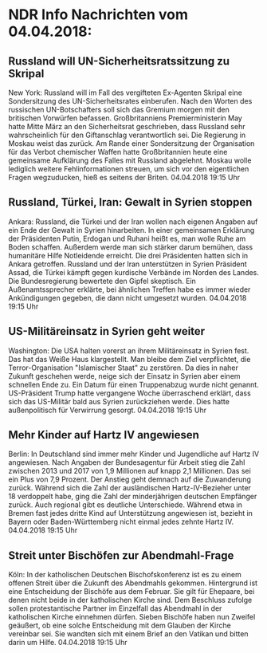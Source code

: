 # NDR Info Nachrichten vom 04.04.2018:


## Russland will UN-Sicherheitsratssitzung zu Skripal
New York: Russland will im Fall des vergifteten Ex-Agenten Skripal eine Sondersitzung des UN-Sicherheitsrates einberufen. Nach den Worten des russischen UN-Botschafters soll sich das Gremium morgen mit den britischen Vorwürfen befassen. Großbritanniens Premierministerin May hatte Mitte März an den Sicherheitsrat geschrieben, dass Russland sehr wahrscheinlich für den Giftanschlag verantwortlich sei. Die Regierung in Moskau weist das zurück. Am Rande einer Sondersitzung der Organisation für das Verbot chemischer Waffen hatte Großbritannien heute eine gemeinsame Aufklärung des Falles mit Russland abgelehnt. Moskau wolle lediglich weitere Fehlinformationen streuen, um sich vor den eigentlichen Fragen wegzuducken, hieß es seitens der Briten. 04.04.2018 19:15 Uhr 

## Russland, Türkei, Iran: Gewalt in Syrien stoppen
Ankara:	Russland, die Türkei und der Iran wollen nach eigenen Angaben auf ein Ende der Gewalt in Syrien hinarbeiten. In einer gemeinsamen Erklärung der Präsidenten Putin, Erdogan und Ruhani heißt es, man wolle Ruhe am Boden schaffen. Außerdem werde man sich stärker darum bemühen, dass humanitäre Hilfe Notleidende erreicht. Die drei Präsidenten hatten sich in Ankara getroffen. Russland und der Iran unterstützen in Syrien Präsident Assad, die Türkei kämpft gegen kurdische Verbände im Norden des Landes. Die Bundesregierung bewertete den Gipfel skeptisch. Ein Außenamtssprecher erklärte, bei ähnlichen Treffen habe es immer wieder Ankündigungen gegeben, die dann nicht umgesetzt wurden. 04.04.2018 19:15 Uhr 

## US-Militäreinsatz in Syrien geht weiter
Washington:	Die USA halten vorerst an ihrem Militäreinsatz in Syrien fest. Das hat das Weiße Haus klargestellt. Man bleibe dem Ziel verpflichtet, die Terror-Organisation "Islamischer Staat" zu zerstören. Da dies in naher Zukunft geschehen werde, neige sich der Einsatz in Syrien aber einem schnellen Ende zu. Ein Datum für einen Truppenabzug wurde nicht genannt. US-Präsident Trump hatte vergangene Woche überraschend erklärt, dass sich das US-Militär bald aus Syrien zurückziehen werde. Dies hatte außenpolitisch für Verwirrung gesorgt. 04.04.2018 19:15 Uhr 

## Mehr Kinder auf Hartz IV angewiesen
Berlin:	In Deutschland sind immer mehr Kinder und Jugendliche auf Hartz IV angewiesen. Nach Angaben der Bundesagentur für Arbeit stieg die Zahl zwischen 2013 und 2017 von 1,9 Millionen auf knapp 2,1 Millionen. Das sei ein Plus von 7,9 Prozent. Der Anstieg geht demnach auf die Zuwanderung zurück. Während sich die Zahl der ausländischen Hartz-IV-Bezieher unter 18 verdoppelt habe, ging die Zahl der minderjährigen deutschen Empfänger zurück. Auch regional gibt es deutliche Unterschiede. Während etwa in Bremen fast jedes dritte Kind auf Unterstützung angewiesen ist, bezieht in Bayern oder Baden-Württemberg nicht einmal jedes zehnte Hartz IV. 04.04.2018 19:15 Uhr 

## Streit unter Bischöfen zur Abendmahl-Frage
Köln: In der katholischen Deutschen Bischofskonferenz ist es zu einem offenen Streit über die Zukunft des Abendmahls gekommen. Hintergrund ist eine Entscheidung der Bischöfe aus dem Februar. Sie gilt für Ehepaare, bei denen nicht beide in der katholischen Kirche sind. Dem Beschluss zufolge sollen protestantische Partner im Einzelfall das Abendmahl in der katholischen Kirche einnehmen dürfen. Sieben Bischöfe haben nun Zweifel geäußert, ob eine solche Entscheidung mit dem Glauben der Kirche vereinbar sei. Sie wandten sich mit einem Brief an den Vatikan und bitten darin um Hilfe. 04.04.2018 19:15 Uhr 
